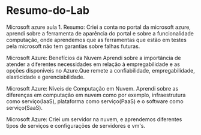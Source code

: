 # Resumo-do-Lab

Microsoft azure aula 1.
Resumo: Criei a conta no portal da microsoft azure, aprendi sobre a ferramenta de aparência do portal e sobre a funcionalidade computação, onde aprendemos que as ferramentas que estão em testes pela microsoft não
tem garantias sobre falhas futuras.

Microsoft Azure: Benefícios da Nuvem
Aprendi sobre a importância de atender a diferentes necessidades em relação à empregabilidade e as opções disponíveis no Azure.Que remete a confiabilidade, empregabilidade, elasticidade e gerenciabilidade.

Microsoft Azure: Níveis de Computação em Nuvem.
Aprendi sobre as diferenças em computação em nuvem como por exemplo, infraestrutura como serviço(IaaS), plataforma como serviço(PaaS) e o software como serviço(SaaS).

Microsoft Azure: Criei um servidor na nuvem, e aprendemos diferentes tipos de serviços e configurações de servidores e vm's.
